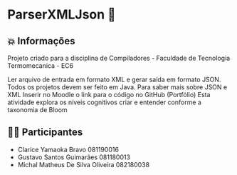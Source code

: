 # ParserXMLJson  📝

## 💥 Informações 
Projeto criado para a disciplina de Compiladores - Faculdade de Tecnologia Termomecanica - EC6
</br>

Ler arquivo de entrada em formato XML e gerar saída em formato JSON.
Todos os projetos devem ser feito em Java.
Para saber mais sobre JSON e XML
Inserir no Moodle o link para o código no GitHub (Portfólio)
Esta atividade explora os níveis cognitivos criar e entender conforme a taxonomia de Bloom

## 👨‍💻  Participantes
- Clarice Yamaoka Bravo 081190016
- Gustavo Santos Guimarães 081180013
- Michal Matheus De Silva Oliveira 082180038

